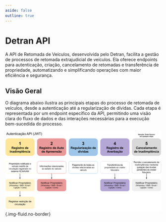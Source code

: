 ```yaml
---
aside: false
outline: true
---
```


# Detran API <Badge type="info" :text="`v ${apiVersion}`" />

A API de Retomada de Veículos, desenvolvida pelo Detran, facilita a gestão de processos de retomada extrajudicial de veículos. Ela oferece endpoints para autenticação, criação, cancelamento de retomadas e transferência de propriedade, automatizando e simplificando operações com maior eficiência e segurança.

## Visão Geral

O diagrama abaixo ilustra as principais etapas do processo de retomada de veículos, desde a autenticação até a regularização de dívidas. Cada etapa é representada por um endpoint específico da API, permitindo uma visão clara do fluxo de dados e das interações necessárias para a execução bem-sucedida do processo.
  
![Fluxo de Dados da API](./api.svg){.img-fluid.no-border}

<OASpec
  :groupByTags="false"
  :hideInfo="true"
  :hideServers="true"
  :hideBranding="true"
  :hidePathsSummary="false"
  :spec="loadSpec"
/>

<script setup lang="ts">
  import { useTheme } from 'vitepress-openapi/client'
  import openApiConfig from '../../openapi.config'
  import detranSpec from './detran.json' with { type: 'json' }

  useTheme({
    schemaConfig: openApiConfig,
    operation: {
      // Set the operation badges. The order is respected.
      badges: ['deprecated'],
      // Slots to render in the OAOperation component.
      slots: [
        'header',
        // 'tags',
        'path',
        'description',
        'security',
        'request-body',
        'parameters',
        'responses',
        // 'code-samples',
      ],
      // Slots to hide in the OAOperation component.
      hiddenSlots: ['try-it', 'branding', 'footer', 'playground'],
      // Set the number of columns to use in the OAOperation component.
      cols: 1,
    }
  })

  const loadSpec = JSON.parse(JSON.stringify(detranSpec))
  loadSpec.servers = [
    {
      url: 'https://api.detran.gov.br',
      description: 'Servidor de Produção',
    },
  ]
  const apiVersion = loadSpec.info.version
 </script>

